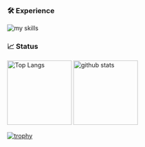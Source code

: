 ### 🛠 Experience
<img alt="my skills" src="https://skillicons.dev/icons?theme=light&perline=8&i=html,css,sass,tailwind,js,ts,react,nextjs,nodejs,php,laravel,vite,git,github,figma,azure" />

### 📈 Status
<p align="left"> 
  <img alt="Top Langs" height="150px" src="https://github-readme-stats.vercel.app/api/top-langs/?username=Ysk-b&layout=compact" />
  <img alt="github stats" height="150px" src="https://github-readme-stats.vercel.app/api?username=Ysk-b&show_icons=true" />
</p>

[![trophy](https://github-profile-trophy.vercel.app/?username=Ysk-b&margin-w=5)](https://github.com/Ysk-b/)
